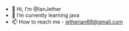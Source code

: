 - 👋 Hi, I’m @IanJether
- 🌱 I’m currently learning java
- 📫 How to reach me - jetherian69@gmail.com

<!---
IanJether/IanJether is a ✨ special ✨ repository because its `README.md` (this file) appears on your GitHub profile.
You can click the Preview link to take a look at your changes.
--->
